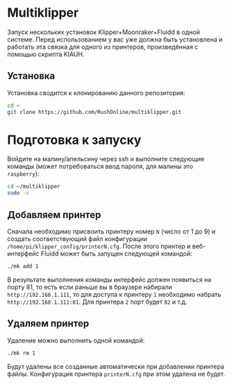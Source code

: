 # Multiklipper

Запуск нескольких установок Klipper+Moonraker+Fluidd в одной системе. Перед использованием у вас уже должна быть установлена и работать эта связка для одного из принтеров, произведённая с помощью скрипта KIAUH.

## Установка

Установка сводится к клонированию данного репозитория:

```bash
cd ~
git clone https://github.com/RushOnline/multiklipper.git
```

# Подготовка к запуску

Войдите на малину/апельсину через ssh и выполните следующие команды (может потребоваться ввод пароля, для малины это `raspberry`):

```bash
cd ~/multiklipper
sudo -s
```

## Добавляем принтер

Сначала необходимо присвоить принтеру номер `N` (число от 1 до 9) и создать соответствующий файл конфигурации `/home/pi/klipper_config/printerN.cfg`. После этого принтер и веб-интерфейс Fluidd может быть запущен следующей командой:

```bash
./mk add 1
```

В результате выполнения команды интерфейс должен появиться на порту 81, то есть если раньше вы в браузере набирали `http://192.168.1.111`, то для доступа к принтеру `1` необходимо набрать `http://192.168.1.111:81`. Для принтера `2` порт будет `82` и т.д.

## Удаляем принтер

Удаление можно выполнить одной командой:

```bash
./mk rm 1
```

Будут удалены все созданные автоматически при добавлении принтера файлы. Конфигурация принтера `printerN.cfg` при этом удалена не будет.

